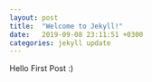 ```yaml
---
layout: post
title:  "Welcome to Jekyll!"
date:   2019-09-08 23:11:51 +0300
categories: jekyll update
---
```


Hello First Post :)